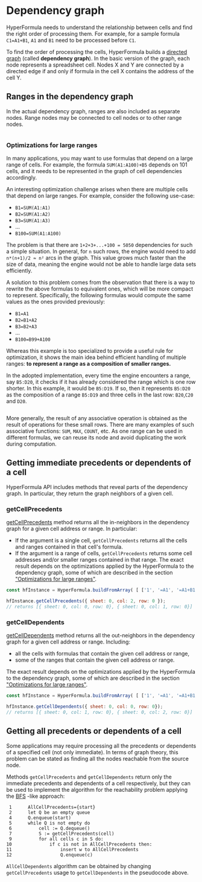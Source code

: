 # Dependency graph

HyperFormula needs to understand the relationship between cells and
find the right order of processing them. For example, for a sample
formula `C1=A1+B1`, `A1` and `B1` need to be processed before `C1`.

To find the order of processing the cells, HyperFormula builds a [directed graph](https://en.wikipedia.org/wiki/Directed_graph) (called **dependency graph**).
In the basic version of the graph, each node represents a spreadsheet cell.
Nodes X and Y are connected by a directed edge if and only if formula in the cell X contains the address of the cell Y. 

## Ranges in the dependency graph

In the actual dependency graph, ranges are also included as separate nodes.
Range nodes may be connected to cell nodes or to other range nodes. 

<img :src="$withBase('/ranges.png')">

### Optimizations for large ranges

In many applications, you may want to use formulas that depend on a
large range of cells. For example, the formula `SUM(A1:A100)+B5`
depends on 101 cells, and it needs to be represented in the graph of
cell dependencies accordingly.

An interesting optimization challenge arises when there are multiple
cells that depend on large ranges. For example, consider the following
use-case:

* `B1=SUM(A1:A1)`
* `B2=SUM(A1:A2)`
* `B3=SUM(A1:A3)`
* ...
* `B100=SUM(A1:A100)`

The problem is that there are `1+2+3+...+100 = 5050` dependencies
for such a simple situation. In general, for `n` such rows, the
engine would need to add `n*(n+1)/2 ≈ n²` arcs in the graph. This
value grows much faster than the size of data, meaning the engine
would not be able to handle large data sets efficiently.

A solution to this problem comes from the observation that there is
a way to rewrite the above formulas to equivalent ones, which will
be more compact to represent. Specifically, the following formulas
would compute the same values as the ones provided previously:

* `B1=A1`
* `B2=B1+A2`
* `B3=B2+A3`
* ...
* `B100=B99+A100`

Whereas this example is too specialized to provide a useful rule
for optimization, it shows the main idea behind efficient handling
of multiple ranges: **to represent a range as a composition of
smaller ranges.**

In the adopted implementation, every time the engine encounters a
range, say `B5:D20`, it checks if it has already considered the
range which is one row shorter. In this example, it would be `B5:D19`.
If so, then it represents `B5:D20` as the composition of a range
`B5:D19` and three cells in the last row: `B20`,`C20` and `D20`.

<img :src="$withBase('/ranges.png')">

More generally, the result of any associative operation is obtained
as the result of operations for these small rows. There are many
examples of such associative functions: `SUM`, `MAX`, `COUNT`, etc.
As one range can be used in different formulas, we can reuse its
node and avoid duplicating the work during computation.

## Getting immediate precedents or dependents of a cell

HyperFormula API includes methods that reveal parts of the dependency graph. In particular, they return the graph neighbors of a given cell.

### getCellPrecedents

[getCellPrecedents](../api/classes/hyperformula.html#getcellprecedents) method returns all the in-neighbors in the dependency graph for a given cell address or range. In particular:
- If the argument is a single cell, `getCellPrecedents` returns all the cells and ranges contained in that cell's formula.
- If the argument is a range of cells, `getCellPrecedents` returns some cell addresses and/or smaller ranges contained in that range. The exact result depends on the optimizations applied by the HyperFormula to the dependency graph, some of which are described in the section ["Optimizations for large ranges"](#optimizations-for-large-ranges).

```js
const hfInstance = HyperFormula.buildFromArray( [ ['1', '=A1', '=A1+B1'] ] );

hfInstance.getCellPrecedents({ sheet: 0, col: 2, row: 0 });
// returns [{ sheet: 0, col: 0, row: 0}, { sheet: 0, col: 1, row: 0}]
```

### getCellDependents

[getCellDependents](../api/classes/hyperformula.html#getcelldependents) method returns all the out-neighbors in the dependency graph for a given cell address or range. Including:
- all the cells with formulas that contain the given cell address or range,
- some of the ranges that contain the given cell address or range.

The exact result depends on the optimizations applied by the HyperFormula to the dependency graph, some of which are described in the section ["Optimizations for large ranges"](#optimizations-for-large-ranges).

```js
const hfInstance = HyperFormula.buildFromArray( [ ['1', '=A1', '=A1+B1'] ] );

hfInstance.getCellDependents({ sheet: 0, col: 0, row: 0});
// returns [{ sheet: 0, col: 1, row: 0}, { sheet: 0, col: 2, row: 0}]
```

## Getting all precedents or dependents of a cell

Some applications may require processing all the precedents or dependents of a specified cell (not only immediate). In terms of graph theory, this problem can be stated as finding all the nodes reachable from the source node.

Methods `getCellPrecedents` and `getCellDependents` return only the immediate precedents and dependents of a cell respectively, but they can be used to implement the algorithm for the reachability problem applying the [BFS](https://en.wikipedia.org/wiki/Breadth-first_search) -like approach:

```
 1      AllCellPrecedents={start}
 2      let Q be an empty queue
 4      Q.enqueue(start)
 5      while Q is not empty do
 6          cell := Q.dequeue()
 7          S := getCellPrecedents(cell)
 9          for all cells c in S do:
10              if c is not in AllCellPrecedents then:
11                  insert w to AllCellPrecedents
12                  Q.enqueue(c)
```

`AllCellDependents` algorithm can be obtained by changing `getCellPrecedents` usage to `getCellDependents` in the pseudocode above.